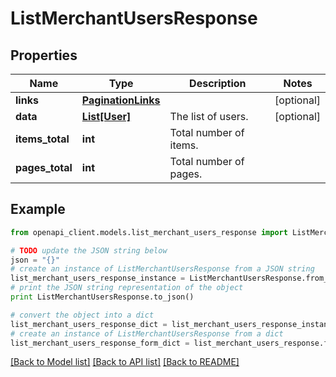 # ListMerchantUsersResponse


## Properties
Name | Type | Description | Notes
------------ | ------------- | ------------- | -------------
**links** | [**PaginationLinks**](PaginationLinks.md) |  | [optional] 
**data** | [**List[User]**](User.md) | The list of users. | [optional] 
**items_total** | **int** | Total number of items. | 
**pages_total** | **int** | Total number of pages. | 

## Example

```python
from openapi_client.models.list_merchant_users_response import ListMerchantUsersResponse

# TODO update the JSON string below
json = "{}"
# create an instance of ListMerchantUsersResponse from a JSON string
list_merchant_users_response_instance = ListMerchantUsersResponse.from_json(json)
# print the JSON string representation of the object
print ListMerchantUsersResponse.to_json()

# convert the object into a dict
list_merchant_users_response_dict = list_merchant_users_response_instance.to_dict()
# create an instance of ListMerchantUsersResponse from a dict
list_merchant_users_response_form_dict = list_merchant_users_response.from_dict(list_merchant_users_response_dict)
```
[[Back to Model list]](../README.md#documentation-for-models) [[Back to API list]](../README.md#documentation-for-api-endpoints) [[Back to README]](../README.md)



